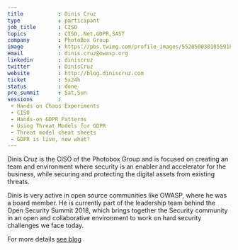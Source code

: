 ```yaml
---
title           : Dinis Cruz
type            : participant
job_title       : CISO
topics          : CISO,.Net,GDPR,SAST
company         : PhotoBox Group
image           : https://pbs.twimg.com/profile_images/552850030105591808/x3i7zK5r_400x400.jpeg
email           : dinis.cruz@owasp.org
linkedin        : diniscruz
twitter         : DinisCruz
website         : http://blog.diniscruz.com
ticket          : 5x24h
status          : done
pre_summit      : Sat,Sun
sessions        :
 - Hands on Chaos Experiments
 - CISO
 - Hands-on GDPR Patterns
 - Using Threat Models for GDPR
 - Threat model cheat sheets
 - GDPR is live, now what?
---
```



Dinis Cruz is the CISO of the Photobox Group and is focused on creating an team and environment where security is an enabler and accelerator for the business, while securing and protecting the digital assets from existing threats.

Dinis is very active in open source communities like OWASP, where he was a board member. He is currently part of the leadership team behind the Open Security Summit 2018, which brings together the Security community in an open and collaborative environment to work on hard security challenges we face today.

For more details [see blog](http://blog.diniscruz.com/)
